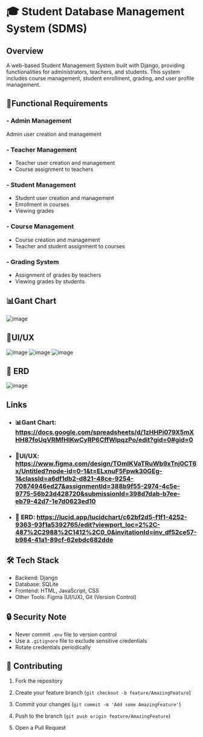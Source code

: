 # 🎓 Student Database Management System (SDMS)
## Overview
A web-based Student Management System built with Django, providing functionalities for administrators, teachers, and students. 
This system includes course management, student enrollment, grading, and user profile management.


## 📝Functional Requirements

### - Admin Management
Admin user creation and management

### - Teacher Management
- Teacher user creation and management
- Course assignment to teachers

### - Student Management
- Student user creation and management
- Enrollment in courses
- Viewing grades

### - Course Management
- Course creation and management
- Teacher and student assignment to courses

### - Grading System
- Assignment of grades by teachers
- Viewing grades by students

## 📊Gant Chart
![image](https://github.com/user-attachments/assets/0cb2ccbe-22cd-4ed1-b60b-e119fa4c14e4)  

## 🎨UI/UX
![image](https://github.com/user-attachments/assets/ba26df7a-0cbe-4c15-b0d0-7a18a8220dd0)
![image](https://github.com/user-attachments/assets/2ea80cbb-526a-4b22-b425-cb868280c349)
![image](https://github.com/user-attachments/assets/d23de926-8d75-475a-84ad-8374003c96ba)


## 🧬 ERD
![image](https://github.com/user-attachments/assets/f89846c0-4ae2-457d-a2f1-4f7f68d11f4c)

## Links
- ### 📊Gant Chart: https://docs.google.com/spreadsheets/d/1zHHPi079X5mXHH87foUqVRMfHlKwCyRP6CffWlpqzPo/edit?gid=0#gid=0
- ### 🎨UI/UX: https://www.figma.com/design/TOmIKVaTRuWb9xTnj0CT6x/Untitled?node-id=0-1&t=ELxnuF5Fpwk30GEg-1&classId=a6df1db2-d821-48ce-9254-70874946ed27&assignmentId=388b9f55-2974-4c5e-9775-56b23d428720&submissionId=398d7dab-b7ee-eb79-42d7-1e7d0623ed10
- ### 🧬 ERD: https://lucid.app/lucidchart/c62bf2d5-f1f1-4252-9363-93f1a5392765/edit?viewport_loc=2%2C-487%2C2988%2C1412%2C0_0&invitationId=inv_df52ce57-b984-41a1-89cf-62ebdc682dde

## 🛠 Tech Stack
- Backend: Django
- Database: SQLite
- Frontend: HTML, JavaScript, CSS
- Other Tools: Figma (UI/UX), Git (Version Control)


## 🔒 Security Note

-   Never commit `.env` file to version control
-   Use a `.gitignore` file to exclude sensitive credentials
-   Rotate credentials periodically

  
## 🤝 Contributing

1. Fork the repository

2. Create your feature branch (`git checkout -b feature/AmazingFeature`)

3. Commit your changes (`git commit -m 'Add some AmazingFeature'`)

4. Push to the branch (`git push origin feature/AmazingFeature`)

5. Open a Pull Request

